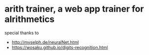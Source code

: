 # arith trainer, a web app trainer for alrithmetics

special thanks to 

- http://myselph.de/neuralNet.html
- https://wosaku.github.io/digits-recognition.html

